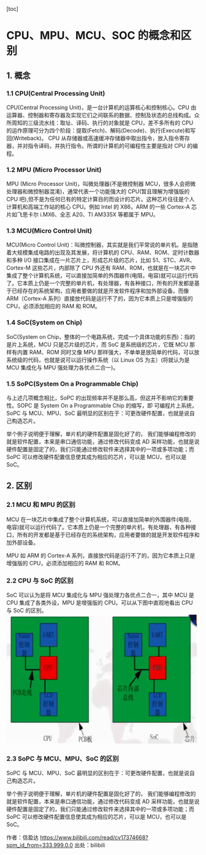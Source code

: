 [toc]

# CPU、MPU、MCU、SOC 的概念和区别

##  1. 概念

### **1.1 CPU(Central Processing Unit)**
CPU(Central Processing Unit)，是一台计算机的运算核心和控制核心。CPU 由运算器、控制器和寄存器及实现它们之间联系的数据、控制及状态的总线构成。众所周知的三级流水线：取址、译码、执行的对象就是 CPU，差不多所有的 CPU 的运作原理可分为四个阶段：提取(Fetch)、解码(Decode)、执行(Execute)和写回(Writeback)。 CPU 从存储器或高速缓冲存储器中取出指令，放入指令寄存器，并对指令译码，并执行指令。所谓的计算机的可编程性主要是指对 CPU 的编程。

### **1.2 MPU (Micro Processor Unit)**
MPU (Micro Processor Unit)，叫微处理器(不是微控制器 MCU，很多人会把微处理器和微控制器混淆)，通常代表一个功能强大的 CPU(暂且理解为增强版的 CPU 吧),但不是为任何已有的特定计算目的而设计的芯片。这种芯片往往是个人计算机和高端工作站的核心 CPU。例如 Intel 的 X86，ARM 的一些 Cortex-A 芯片如飞思卡尔 i.MX6、全志 A20、TI AM335X 等都属于 MPU。

### **1.3 MCU(Micro Control Unit)**
MCU(Micro Control Unit)：叫微控制器，其实就是我们平常说的单片机。是指随着大规模集成电路的出现及其发展，将计算机的 CPU、RAM、ROM、定时计数器和多种 I/O 接口集成在一片芯片上，形成芯片级的芯片，比如 51、STC、AVR、Cortex-M 这些芯片，内部除了 CPU 外还有 RAM、ROM，也就是在一块芯片中集成了整个计算机系统，可以直接加简单的外围器件(电阻，电容)就可以运行代码了。它本质上仍是一个完整的单片机，有处理器，有各种接口，所有的开发都是基于已经存在的系统架构，应用者要做的就是开发软件程序和加外部设备。而像 ARM（Cortex-A 系列）直接放代码是运行不了的，因为它本质上只是增强版的 CPU，必须添加相应的 RAM 和 ROM。

### **1.4 SoC(System on Chip)**
SoC(System on Chip，整体的一个电路系统，完成一个具体功能的东西)：指的是片上系统，MCU 只是芯片级的芯片，而 SoC 是系统级的芯片，它既 MCU 那样有内置 RAM、ROM 同时又像 MPU 那样强大，不单单是放简单的代码，可以放系统级的代码，也就是说可以运行操作系统（以 Linux OS 为主）(将就认为是 MCU 集成化与 MPU 强处理力各优点二合一)。

### **1.5 SoPC(System On a Programmable Chip)**
与上述几项概念相比，SoPC 的出现频率并不是那么高，但这并不影响它的重要性。SOPC 是 System On a Programmable Chip 的缩写，即 可编程片上系统，SoPC 与 MCU、MPU、SoC 最明显的区别在于：可更改硬件配置，也就是说自己构造芯片。

举个例子说明便于理解，单片机的硬件配置是固化好了的， 我们能够编程修改的就是软件配置，本来是串口通信功能，通过修改代码变成 AD 采样功能，也就是说硬件配置是固定了的，我们只能通过修改软件来选择其中的一项或多项功能；而 SoPC 可以修改硬件配置信息使其成为相应的芯片，可以是 MCU，也可以是 SoC。

## 2. 区别

### **2.1 MCU 和 MPU 的区别**
MCU 在一块芯片中集成了整个计算机系统，可以直接加简单的外围器件(电阻，电容)就可以运行代码了。它本质上仍是一个完整的单片机，有处理器，有各种接口，所有的开发都是基于已经存在的系统架构，应用者要做的就是开发软件程序和加外部设备。

MPU 如 ARM 的 Cortex-A 系列，直接放代码是运行不了的，因为它本质上只是增强版的 CPU，必须添加相应的 RAM 和 ROM。

### **2.2 CPU 与 SoC 的区别**
SoC 可以认为是将 MCU 集成化与 MPU 强处理力各优点二合一，其中 MCU 是 CPU 集成了各类外设，MPU 是增强版的 CPU。可以从下图中直观地看出 CPU 与 SoC 的区别。
![CPU和SOC的区别](pic/1.webp)

### **2.3 SoPC 与 MCU、MPU、SoC 的区别**
SoPC 与 MCU、MPU、SoC 最明显的区别在于：可更改硬件配置，也就是说自己构造芯片。

举个例子说明便于理解，单片机的硬件配置是固化好了的， 我们能够编程修改的就是软件配置，本来是串口通信功能，通过修改代码变成 AD 采样功能，也就是说硬件配置是固定了的，我们只能通过修改软件来选择其中的一项或多项功能；而 SoPC 可以修改硬件配置信息使其成为相应的芯片，可以是 MCU，也可以是 SoC。

作者：信盈达 https://www.bilibili.com/read/cv17374668?spm_id_from=333.999.0.0 出处：bilibili
